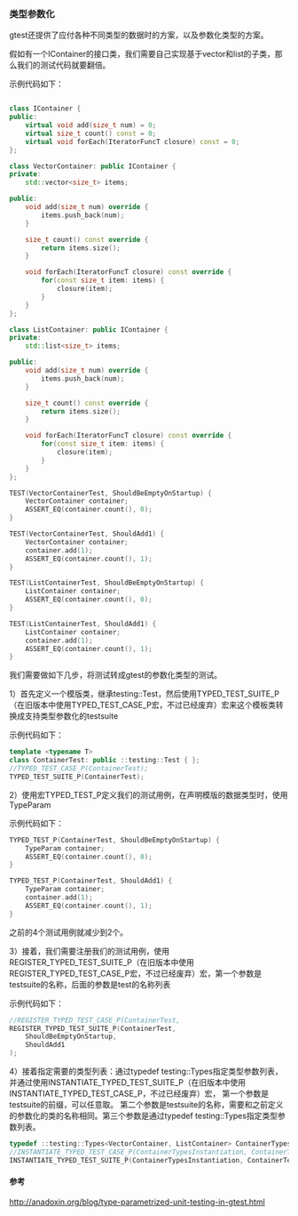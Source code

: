 ### 类型参数化 

gtest还提供了应付各种不同类型的数据时的方案，以及参数化类型的方案。

假如有一个IContainer的接口类，我们需要自己实现基于vector和list的子类，那么我们的测试代码就要翻倍。

示例代码如下：

```cpp

class IContainer {
public:
    virtual void add(size_t num) = 0;
    virtual size_t count() const = 0;
    virtual void forEach(IteratorFuncT closure) const = 0;
};

class VectorContainer: public IContainer {
private:
    std::vector<size_t> items;

public:
    void add(size_t num) override {
        items.push_back(num);
    }

    size_t count() const override {
        return items.size();
    }

    void forEach(IteratorFuncT closure) const override {
        for(const size_t item: items) {
            closure(item);
        }
    }
};

class ListContainer: public IContainer {
private:
    std::list<size_t> items;

public:
    void add(size_t num) override {
        items.push_back(num);
    }

    size_t count() const override {
        return items.size();
    }

    void forEach(IteratorFuncT closure) const override {
        for(const size_t item: items) {
            closure(item);
        }
    }
};

TEST(VectorContainerTest, ShouldBeEmptyOnStartup) {
    VectorContainer container;
    ASSERT_EQ(container.count(), 0);
}

TEST(VectorContainerTest, ShouldAdd1) {
    VectorContainer container;
    container.add(1);
    ASSERT_EQ(container.count(), 1);
}

TEST(ListContainerTest, ShouldBeEmptyOnStartup) {
    ListContainer container;
    ASSERT_EQ(container.count(), 0);
}

TEST(ListContainerTest, ShouldAdd1) {
    ListContainer container;
    container.add(1);
    ASSERT_EQ(container.count(), 1);
}

```

我们需要做如下几步，将测试转成gtest的参数化类型的测试。

1）首先定义一个模版类，继承testing::Test，然后使用TYPED_TEST_SUITE_P（在旧版本中使用TYPED_TEST_CASE_P宏，不过已经废弃）宏来这个模板类转换成支持类型参数化的testsuite

示例代码如下：

```cpp
template <typename T>
class ContainerTest: public ::testing::Test { };
//TYPED_TEST_CASE_P(ContainerTest);
TYPED_TEST_SUITE_P(ContainerTest);
```

2）使用宏TYPED_TEST_P定义我们的测试用例，在声明模版的数据类型时，使用TypeParam 

示例代码如下：

```cpp
TYPED_TEST_P(ContainerTest, ShouldBeEmptyOnStartup) {
    TypeParam container;
    ASSERT_EQ(container.count(), 0);
}

TYPED_TEST_P(ContainerTest, ShouldAdd1) {
    TypeParam container;
    container.add(1);
    ASSERT_EQ(container.count(), 1);
}
```

之前的4个测试用例就减少到2个。

3）接着，我们需要注册我们的测试用例，使用REGISTER_TYPED_TEST_SUITE_P（在旧版本中使用REGISTER_TYPED_TEST_CASE_P宏，不过已经废弃）宏，第一个参数是testsuite的名称，后面的参数是test的名称列表

示例代码如下：

```cpp
//REGISTER_TYPED_TEST_CASE_P(ContainerTest,
REGISTER_TYPED_TEST_SUITE_P(ContainerTest,
    ShouldBeEmptyOnStartup,
    ShouldAdd1
);
```
4）接着指定需要的类型列表：通过typedef testing::Types指定类型参数列表，并通过使用INSTANTIATE_TYPED_TEST_SUITE_P（在旧版本中使用INSTANTIATE_TYPED_TEST_CASE_P，不过已经废弃）宏，
第一个参数是testsuite的前缀，可以任意取。 
第二个参数是testsuite的名称，需要和之前定义的参数化的类的名称相同。第三个参数是通过typedef testing::Types指定类型参数列表。

```cpp
typedef ::testing::Types<VectorContainer, ListContainer> ContainerTypes;
//INSTANTIATE_TYPED_TEST_CASE_P(ContainerTypesInstantiation, ContainerTest, ContainerTypes);
INSTANTIATE_TYPED_TEST_SUITE_P(ContainerTypesInstantiation, ContainerTest, ContainerTypes);
```

#### 参考

<http://anadoxin.org/blog/type-parametrized-unit-testing-in-gtest.html>
